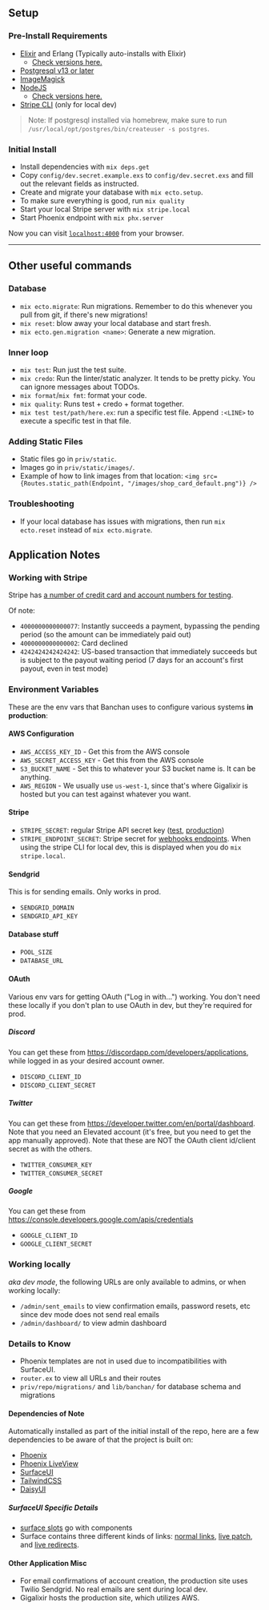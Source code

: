 ## Setup

### Pre-Install Requirements
- [Elixir](https://elixir-lang.org/install.html) and Erlang (Typically auto-installs with Elixir)
  - [Check versions here.](https://github.com/digitalworkersguild/banchan/blob/main/.tool-versions)
- [Postgresql v13 or later](https://wiki.postgresql.org/wiki/Detailed_installation_guides)
- [ImageMagick](https://imagemagick.org/)
- [NodeJS](https://nodejs.org/en/download/)
  - [Check versions here.](https://github.com/digitalworkersguild/banchan/blob/main/phoenix_static_buildpack.config)
- [Stripe CLI](https://stripe.com/docs/stripe-cli) (only for local dev)

> Note: If postgresql installed via homebrew, make sure to run `/usr/local/opt/postgres/bin/createuser -s postgres`.

### Initial Install

- Install dependencies with `mix deps.get`
- Copy `config/dev.secret.example.exs` to `config/dev.secret.exs` and fill out the relevant fields as instructed.
- Create and migrate your database with `mix ecto.setup`.
- To make sure everything is good, run `mix quality`
- Start your local Stripe server with `mix stripe.local`
- Start Phoenix endpoint with `mix phx.server`

Now you can visit [`localhost:4000`](http://localhost:4000) from your browser.

***

## Other useful commands

### Database

- `mix ecto.migrate`: Run migrations. Remember to do this whenever you pull from git, if there's new migrations!
- `mix reset`: blow away your local database and start fresh.
- `mix ecto.gen.migration <name>`: Generate a new migration.

### Inner loop

- `mix test`: Run just the test suite.
- `mix credo`: Run the linter/static analyzer. It tends to be pretty picky. You can ignore messages about TODOs.
- `mix format`/`mix fmt`: format your code.
- `mix quality`: Runs test + credo + format together.
- `mix test test/path/here.ex`: run a specific test file. Append `:<LINE>` to execute a specific test in that file.

### Adding Static Files

- Static files go in `priv/static`.
- Images go in `priv/static/images/`.
- Example of how to link images from that location: `<img src={Routes.static_path(Endpoint, "/images/shop_card_default.png")} />`

### Troubleshooting

- If your local database has issues with migrations, then run `mix ecto.reset` instead of `mix ecto.migrate`.

## Application Notes

### Working with Stripe

Stripe has [a number of credit card and account numbers for testing](https://stripe.com/docs/testing).

Of note:

* `4000000000000077`: Instantly succeeds a payment, bypassing the pending period (so the amount can be immediately paid out)
* `4000000000000002`: Card declined
* `4242424242424242`: US-based transaction that immediately succeeds but is subject to the payout waiting period (7 days for an account's first payout, even in test mode)

### Environment Variables

These are the env vars that Banchan uses to configure various systems **in production**:

#### AWS Configuration

* `AWS_ACCESS_KEY_ID` - Get this from the AWS console
* `AWS_SECRET_ACCESS_KEY` - Get this from the AWS console
* `S3_BUCKET_NAME` - Set this to whatever your S3 bucket name is. It can be anything.
* `AWS_REGION` - We usually use `us-west-1`, since that's where Gigalixir is hosted but you can test against whatever you want.

#### Stripe

* `STRIPE_SECRET`: regular Stripe API secret key ([test](https://dashboard.stripe.com/test/apikeys), [production](https://dashboard.stripe.com/apikeys))
* `STRIPE_ENDPOINT_SECRET`: Stripe secret for [webhooks endpoints](https://dashboard.stripe.com/webhooks). When using the stripe CLI for local dev, this is displayed when you do `mix stripe.local`.

#### Sendgrid

This is for sending emails. Only works in prod.

* `SENDGRID_DOMAIN`
* `SENDGRID_API_KEY`

#### Database stuff

* `POOL_SIZE`
* `DATABASE_URL`

#### OAuth

Various env vars for getting OAuth ("Log in with...") working. You don't need these locally if you don't plan to use OAuth in dev, but they're required for prod.

##### Discord

You can get these from https://discordapp.com/developers/applications, while logged in as your desired account owner.

* `DISCORD_CLIENT_ID`
* `DISCORD_CLIENT_SECRET`

##### Twitter

You can get these from https://developer.twitter.com/en/portal/dashboard. Note that you need an Elevated account (it's free, but you need to get the app manually approved). Note that these are NOT the OAuth client id/client secret as with the others.

* `TWITTER_CONSUMER_KEY`
* `TWITTER_CONSUMER_SECRET`

##### Google

You can get these from https://console.developers.google.com/apis/credentials

* `GOOGLE_CLIENT_ID`
* `GOOGLE_CLIENT_SECRET`

### Working locally 

_aka dev mode_, the following URLs are only available to admins, or when working locally:

- `/admin/sent_emails` to view confirmation emails, password resets, etc since dev mode does not send real emails
- `/admin/dashboard/` to view admin dashboard

### Details to Know 

- Phoenix templates are not in used due to incompatibilities with SurfaceUI.
- `router.ex` to view all URLs and their routes
- `priv/repo/migrations/` and `lib/banchan/` for database schema and migrations

#### Dependencies of Note

Automatically installed as part of the initial install of the repo, here are a few dependencies to be aware of that the project is built on:

- [Phoenix](https://www.phoenixframework.org/)
- [Phoenix LiveView](https://hexdocs.pm/phoenix_live_view)
- [SurfaceUI](https://surface-ui.org/)
- [TailwindCSS](https://tailwindcss.com/)
- [DaisyUI](https://daisyui.com)

##### SurfaceUI Specific Details 

- [surface slots](https://surface-ui.org/slots) go with components
- Surface contains three different kinds of links: [normal links](https://surface-ui.org/builtincomponents/Link), [live patch](https://surface-ui.org/builtincomponents/LivePatch), and [live redirects](https://surface-ui.org/builtincomponents/LiveRedirect).

#### Other Application Misc

- For email confirmations of account creation, the production site uses Twilio Sendgrid. No real emails are sent during local dev.
- Gigalixir hosts the production site, which utilizes AWS.